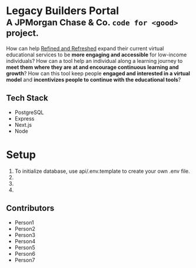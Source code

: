 # Legacy Builders Portal<br><sup>A JPMorgan Chase & Co. `code for <good>` project.</sup>
How can help [Refined and Refreshed](https://www.refinedrefreshedinc.org/) expand their current virtual educational services to be **more engaging and accessible** for low-income individuals? How can a tool help an individual along a learning journey to **meet them where they are at and encourage continuous learning and growth**? How can this tool keep people **engaged and interested in a virtual model** and **incentivizes people to continue with the educational tools**?

## Tech Stack
 - PostgreSQL
 - Express
 - Next.js
 - Node


# Setup
 1. To initialize database, use api/.env.template to create your own .env file.
 2. 
 3. 
 4. 


## Contributors
 - Person1
 - Person2
 - Person3
 - Person4
 - Person5
 - Person6
 - Person7
